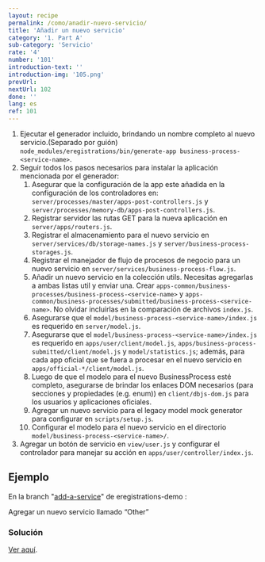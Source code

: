 ```yaml
---
layout: recipe
permalink: /como/anadir-nuevo-servicio/
title: 'Añadir un nuevo servicio'
category: '1. Part A'
sub-category: 'Servicio'
rate: '4'
number: '101'
introduction-text: ''
introduction-img: '105.png'
prevUrl: 
nextUrl: 102
done: ''
lang: es
ref: 101
---
```


1. Ejecutar el generador incluido, brindando un nombre completo al nuevo servicio.(Separado por guión) `node_modules/eregistrations/bin/generate-app business-process-<service-name>`.
2. Seguir todos los pasos necesarios para instalar la aplicación mencionada por el generador:
    1. Asegurar que la configuración de la app este añadida en la configuración de los controladores en: `server/processes/master/apps-post-controllers.js` y `server/processes/memory-db/apps-post-controllers.js`.
    2. Registrar servidor las rutas GET para la nueva aplicación en `server/apps/routers.js`.
    3. Registrar el almacenamiento para el nuevo servicio en `server/services/db/storage-names.js` y `server/business-process-storages.js`.
    4. Registrar el manejador de flujo de procesos de negocio para un nuevo servicio en `server/services/business-process-flow.js`.
    5. Añadir un nuevo servicio en la colección utils. Necesitas agregarlas a ambas listas util y enviar una. Crear `apps-common/business-processes/business-process-<service-name>` y `apps-common/business-processes/submitted/business-process-<service-name>`. No olvidar incluirlas en la comparación de archivos `index.js`.
    6. Asegurarse que el `model/business-process-<service-name>/index.js` es requerido en `server/model.js`.
    7. Asegurarse que el `model/business-process-<service-name>/index.js` es requerido en `apps/user/client/model.js`, `apps/business-process-submitted/client/model.js` y `model/statistics.js`; además, para cada app oficial que se fuera a procesar en el nuevo servicio en `apps/official-*/client/model.js`.
    8. Luego de que el modelo para el nuevo BusinessProcess esté completo, asegurarse de brindar los enlaces DOM necesarios (para secciones y propiedades (e.g. enum)) en `client/dbjs-dom.js` para los usuarios y aplicaciones oficiales.
    9. Agregar un nuevo servicio para el legacy model mock generator para configurar en `scripts/setup.js`.
    10. Configurar el modelo para el nuevo servicio en el directorio `model/business-process-<service-name>/`.
3. Agregar un botón de servicio en `view/user.js` y configurar el controlador para manejar su acción en `apps/user/controller/index.js`.

## Ejemplo

En la branch "[add-a-service](https://github.com/egovernment/eregistrations-demo/tree/add-a-service)" de eregistrations-demo :

Agregar un nuevo servicio llamado “Other”

### Solución

[Ver aquí](https://github.com/egovernment/eregistrations-demo/compare/add-a-service...add-a-service-solution#files).


